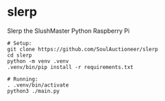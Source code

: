 # slerp
Slerp the SlushMaster Python Raspberry Pi

```
# Setup:
git clone https://github.com/SoulAuctioneer/slerp
cd slerp
python -m venv .venv
.venv/bin/pip install -r requirements.txt

# Running:
. .venv/bin/activate
python3 ./main.py
```
